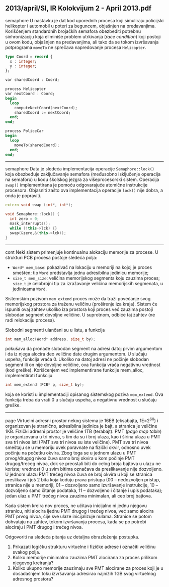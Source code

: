 2013/april/SI, IR Kolokvijum 2 - April 2013.pdf
--------------------------------------------------------------------------------
semaphore
U nastavku je dat kod uporednih procesa koji simuliraju policijski helikopter i automobil u
poteri za beguncem, objašnjen na predavanjima. Korišćenjem standardnih brojačkih semafora
obezbediti potrebnu sinhronizaciju koja eliminiše problem utrkivanja (*race condition*) koji
postoji u ovom kodu, objašnjen na predavanjima, ali tako da se tokom izvršavanja
potprograma `moveTo` ne sprečava napredovanje procesa `Helicopter`.
```ada
type Coord = record {
  x : integer;
  y : integer;
};

var sharedCoord : Coord;

process Helicopter
var nextCoord : Coord;
begin
  loop
    computeNextCoord(nextCoord);
    sharedCoord := nextCoord;
  end;
end;

process PoliceCar
begin
  loop
    moveTo(sharedCoord);
  end;
end;
```

--------------------------------------------------------------------------------
semaphore
Data je sledeća implementacija operacije `Semaphore::lock()` koja obezbeđuje zaključavanje
semafora (međusobno isključenje operacija na semaforu) u kodu školskog jezgra za
višeprocesorski sistem. Operacija `swap()` implementirana je pomoću odgovarajuće atomične
instrukcije procesora. Objasniti zašto ova implementacija operacije `lock()` nije dobra, a onda
je popraviti.
```cpp
extern void swap (int*, int*);

void Semaphore::lock() {
  int zero = 0;
  mask_interrupts();
  while (!this->lck) {}
  swap(&zero,&(this->lck));
}
```

--------------------------------------------------------------------------------
cont
Neki sistem primenjuje kontinualnu alokaciju memorije za procese. U strukturi PCB procesa
postoje sledeća polja:

- `Word* mem_base`: pokazivač na lokaciju u memoriji na kojoj je proces smešten;  tip `Word` predstavlja jednu adresibilnu jedinicu memorije;
- `size_t mem_size`: veličina memorijskog segmenta koju zauzima proces; `size_t` je
celobrojni tip za izražavanje veličina memorijskih segmenata, u jedinicama `Word`.

Sistemskim pozivom `mem_extend` proces može da traži povećanje svog memorijskog prostora
za traženu veličinu (proširenje iza kraja). Sistem će ispuniti ovaj zahtev ukoliko iza prostora
koji proces već zauzima postoji slobodan segment dovoljne veličine. U suprotnom, odbiće taj
zahtev (ne radi relokaciju procesa).

Slobodni segmenti ulančani su u listu, a funkcija
```cpp
int mem_alloc(Word* address, size_t by);
```
pokušava da pronađe slobodan segment na adresi datoj prvim argumentom i da iz njega
alocira deo veličine date drugim argumentom. U slučaju uspeha, funkcija vraća 0. Ukoliko na
datoj adresi ne počinje slobodan segment ili on nije dovoljne veličine, ova funkcija vraća
negativnu vrednost (kod greške).
Korišćenjem već implementirane funkcije mem_alloc, implementirati funkciju
```cpp
int mem_extend (PCB* p, size_t by);
```
koja se koristi u implementaciji opisanog sistemskog poziva `mem_extend`. Ova funkcija treba
da vrati 0 u slučaju uspeha, a negativnu vrednost u slučaju greške.

--------------------------------------------------------------------------------
page
Virtuelni adresni prostor nekog sistema je 16EB (eksabajta, 1E=$2^{60}$) i organizovan je
stranično, adresibilna jedinica je bajt, a stranica je veličine 1KB. Fizički adresni prostor je
veličine 1TB (terabajt). PMT (*page map table*) je organizovana u tri nivoa, s tim da su i broj
ulaza, kao i širina ulaza u PMT sva tri nivoa isti (PMT sva tri nivoa su iste veličine). PMT sva
tri nivoa smeštaju se u memoriju uvek poravnate na fizički okvir, odnosno uvek počinju na
početku okvira. Zbog toga se u jednom ulazu u PMT prvog/drugog nivoa čuva samo broj
okvira u kom počinje PMT drugog/trećeg nivoa, dok se preostali biti do celog broja bajtova u
ulazu ne koriste;  vrednost 0 u svim bitima označava da preslikavanje nije dozvoljeno. U
jednom ulazu PMT trećeg nivoa čuva se broj okvira u koji se stranica preslikava i još 2 bita
koja koduju prava pristupa (00 – nedozvoljen pristup, stranica nije u memoriji, 01 –
dozvoljeno samo izvršavanje instrukcije, 10 – dozvoljeno samo čitanje podataka, 11 –
dozvoljeno i čitanje i upis podataka); jedan ulaz u PMT trećeg nivoa zauzima minimalan, ali
ceo broj bajtova.

Kada sistem kreira nov proces, ne učitava inicijalno ni jednu njegovu stranicu, niti alocira
ijednu PMT drugog i trećeg nivoa, već samo alocira PMT prvog nivoa, čije sve ulaze
inicijalizuje nulama. Stranice se potom dohvataju na zahtev, tokom izvršavanja procesa, kada
se po potrebi alociraju i PMT drugog i trećeg nivoa.

Odgovoriti na sledeća pitanja uz detaljna obrazloženja postupka.

1. Prikazati logičku strukturu virtuelne i fizičke adrese i označiti veličinu svakog polja.
2. Koliko memorije minimalno zauzima PMT alocirana za proces prilikom njegovog kreiranja?
3. Koliko ukupno memorije zauzimaju sve PMT alocirane za proces koji je u dosadašnjem toku izvršavanja adresirao najnižih 1GB svog virtuelnog adresnog prostora?
